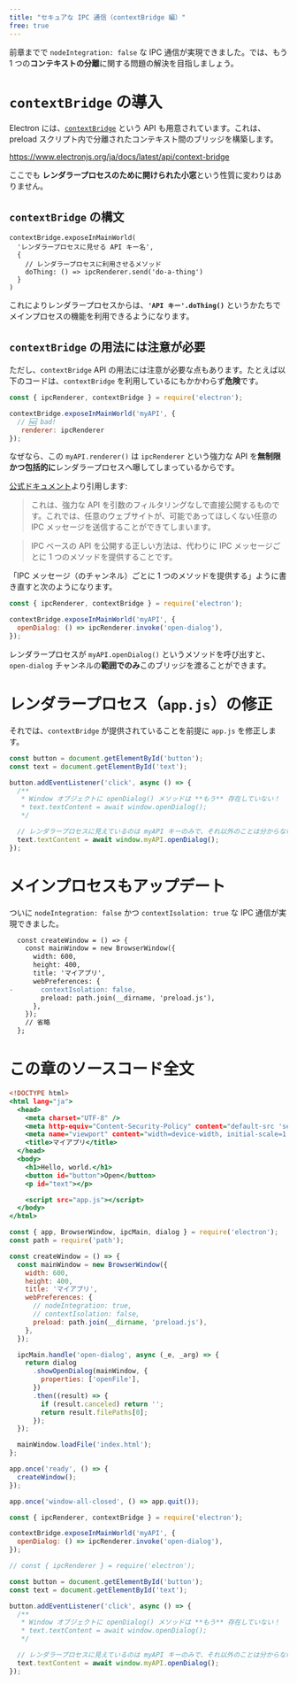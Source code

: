 ```yaml
---
title: "セキュアな IPC 通信（contextBridge 編）"
free: true
---
```


前章までで `nodeIntegration: false` な IPC 通信が実現できました。では、もう 1 つの**コンテキストの分離**に関する問題の解決を目指しましょう。

# `contextBridge` の導入

Electron には、[`contextBridge`](https://www.electronjs.org/ja/docs/latest/api/context-bridge) という API も用意されています。これは、preload スクリプト内で分離されたコンテキスト間のブリッジを構築します。

https://www.electronjs.org/ja/docs/latest/api/context-bridge

ここでも **レンダラープロセスのために開けられた小窓**という性質に変わりはありません。

## `contextBridge` の構文

```javascript:構文
contextBridge.exposeInMainWorld(
  'レンダラープロセスに見せる API キー名',
  {
    // レンダラープロセスに利用させるメソッド
    doThing: () => ipcRenderer.send('do-a-thing')
  }
)
```

これによりレンダラープロセスからは、**`'API キー'.doThing()`** というかたちでメインプロセスの機能を利用できるようになります。

## `contextBridge` の用法には注意が必要

ただし、`contextBridge` API の用法には注意が必要な点もあります。たとえば以下のコードは、`contextBridge` を利用しているにもかかわらず**危険**です。

```javascript:preload.js
const { ipcRenderer, contextBridge } = require('electron');

contextBridge.exposeInMainWorld('myAPI', {
  // 🆖 bad!
   renderer: ipcRenderer
});
```

なぜなら、この `myAPI.renderer()` は `ipcRenderer` という強力な API を**無制限かつ包括的に**レンダラープロセスへ曝してしまっているからです。

[公式ドキュメント](https://www.electronjs.org/ja/docs/latest/tutorial/context-isolation)より引用します:

> これは、強力な API を引数のフィルタリングなしで直接公開するものです。これでは、任意のウェブサイトが、可能であってほしくない任意の IPC メッセージを送信することができてしまいます。

> IPC ベースの API を公開する正しい方法は、代わりに IPC メッセージごとに 1 つのメソッドを提供することです。

「IPC メッセージ（のチャンネル）ごとに 1 つのメソッドを提供する」ように書き直すと次のようになります。

```javascript:preload.js
const { ipcRenderer, contextBridge } = require('electron');

contextBridge.exposeInMainWorld('myAPI', {
  openDialog: () => ipcRenderer.invoke('open-dialog'),
});
```

レンダラープロセスが `myAPI.openDialog()` というメソッドを呼び出すと、`open-dialog` チャンネルの**範囲でのみ**このブリッジを渡ることができます。

# レンダラープロセス（`app.js`）の修正

それでは、`contextBridge` が提供されていることを前提に `app.js` を修正します。

```javascript:app.js
const button = document.getElementById('button');
const text = document.getElementById('text');

button.addEventListener('click', async () => {
  /**
   * Window オブジェクトに openDialog() メソッドは **もう** 存在していない！
   * text.textContent = await window.openDialog();
   */

  // レンダラープロセスに見えているのは myAPI キーのみで、それ以外のことは分からない
  text.textContent = await window.myAPI.openDialog();
});
```

# メインプロセスもアップデート

ついに `nodeIntegration: false` かつ `contextIsolation: true` な IPC 通信が実現できました。

```diff javascript:main.js
  const createWindow = () => {
    const mainWindow = new BrowserWindow({
      width: 600,
      height: 400,
      title: 'マイアプリ',
      webPreferences: {
-       contextIsolation: false,
        preload: path.join(__dirname, 'preload.js'),
      },
    });
    // 省略
  };
```

# この章のソースコード全文

```html:index.html
<!DOCTYPE html>
<html lang="ja">
  <head>
    <meta charset="UTF-8" />
    <meta http-equiv="Content-Security-Policy" content="default-src 'self'" />
    <meta name="viewport" content="width=device-width, initial-scale=1.0" />
    <title>マイアプリ</title>
  </head>
  <body>
    <h1>Hello, world.</h1>
    <button id="button">Open</button>
    <p id="text"></p>

    <script src="app.js"></script>
  </body>
</html>
```

```javascript:main.js
const { app, BrowserWindow, ipcMain, dialog } = require('electron');
const path = require('path');

const createWindow = () => {
  const mainWindow = new BrowserWindow({
    width: 600,
    height: 400,
    title: 'マイアプリ',
    webPreferences: {
      // nodeIntegration: true,
      // contextIsolation: false,
      preload: path.join(__dirname, 'preload.js'),
    },
  });

  ipcMain.handle('open-dialog', async (_e, _arg) => {
    return dialog
      .showOpenDialog(mainWindow, {
        properties: ['openFile'],
      })
      .then((result) => {
        if (result.canceled) return '';
        return result.filePaths[0];
      });
  });

  mainWindow.loadFile('index.html');
};

app.once('ready', () => {
  createWindow();
});

app.once('window-all-closed', () => app.quit());
```

```javascript:preload.js
const { ipcRenderer, contextBridge } = require('electron');

contextBridge.exposeInMainWorld('myAPI', {
  openDialog: () => ipcRenderer.invoke('open-dialog'),
});
```

```javascript:app.js
// const { ipcRenderer } = require('electron');

const button = document.getElementById('button');
const text = document.getElementById('text');

button.addEventListener('click', async () => {
  /**
   * Window オブジェクトに openDialog() メソッドは **もう** 存在していない！
   * text.textContent = await window.openDialog();
   */

  // レンダラープロセスに見えているのは myAPI キーのみで、それ以外のことは分からない
  text.textContent = await window.myAPI.openDialog();
});
```
